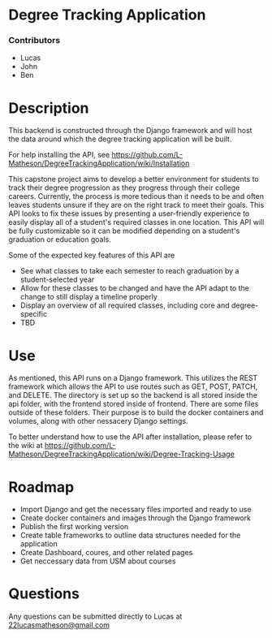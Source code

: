 # Degree Tracking Application

### Contributors
  * Lucas
  * John
  * Ben

# Description
This backend is constructed through the Django framework and will host the data around which the degree tracking application will be built.

For help installing the API, see https://github.com/L-Matheson/DegreeTrackingApplication/wiki/Installation

This capstone project aims to develop a better environment for students to track their degree progression as they progress through their college careers. Currently, the process
is more tedious than it needs to be and often leaves students unsure if they are on the right track to meet their goals. This API looks to fix these issues by presenting a user-friendly 
experience to easily display all of a student's required classes in one location. This API will be fully customizable so it can be modified depending on a student's graduation or education 
goals. 

Some of the expected key features of this API are
  * See what classes to take each semester to reach graduation by a student-selected year
  * Allow for these classes to be changed and have the API adapt to the change to still display a timeline properly
  * Display an overview of all required classes, including core and degree-specific
  * TBD


# Use
As mentioned, this API runs on a Django framework. This utilizes the REST framework which allows the API to use routes such as GET, POST, PATCH, and DELETE. The directory is set up so the backend is all 
stored inside the api folder, with the frontend stored inside of frontend. There are some files outside of these folders. Their purpose is to build the docker containers and volumes, along with other 
nessacery Django settings. 

To better understand how to use the API after installation, please refer to the wiki at https://github.com/L-Matheson/DegreeTrackingApplication/wiki/Degree-Tracking-Usage

# Roadmap

* Import Django and get the necessary files imported and ready to use
* Create docker containers and images through the Django framework
* Publish the first working version 
* Create table frameworks to outline data structures needed for the application
* Create Dashboard, coures, and other related pages
* Get neccessary data from USM about courses

# Questions
  Any questions can be submitted directly to Lucas at 22lucasmatheson@gmail.com

